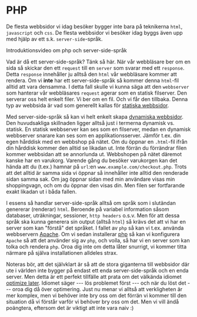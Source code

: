 # PHP

De flesta webbsidor vi idag besöker bygger inte bara på teknikerna `html`, `javascript` och `css`. De flesta webbsidor vi besöker idag byggs även upp med hjälp av ett s.k. `server-side`-språk.

Introduktionsvideo om php och server-side-språk

Vad är då ett server-side-språk? Tänk så här. När vår webbläsare ber om en sida så skickar den ett `request` till en `server` som svarar med ett `response`. Detta `response` innehåller ju alltså den `html` vår webbläsare kommer att rendera. Om vi **inte** har ett server-side-språk så kommer denna `html`-fil alltid att vara densamma. I detta fall skulle vi kunna säga att den `webbserver` som hanterar vår webbläsares `request` agerar som en statisk filserver. Den serverar oss helt enkelt filer. Vi ber om en fil. Och vi får den tillbaka. Denna typ av webbsida är vad som generellt kallas för [statiska webbsidor][0].

Med server-side-språk så kan vi helt enkelt skapa [dynamiska webbsidor][1]. Den huvudsakliga skillnaden ligger alltså just i termerna dynamisk vs. statisk. En statisk webbserver kan ses som en filserver, medan en dynamisk webbserver snarare kan ses som en applikationsserver. Jämför t.ex. din egen hårddisk med en webbshop på nätet. Om du öppnar en `.html`-fil ifrån din hårddisk kommer den alltid se likadan ut. Inte förrän du förrändrar filen kommer webbsidan att se annorlunda ut. Webbshopen på nätet däremot kanske har en varukorg. Varende gång du besöker varukorgen kan det hända att du (t.ex.) hamnar på `url`:en `www.example.com/checkout.php`. Trots att det alltid är samma sida vi öppnar så innehåller inte alltid den renderade sidan samma sak. Om jag öppnar sidan med min användare visas min shoppingvagn, och om du öppnar den visas din. Men filen ser fortfarande exakt likadan ut i båda fallen.

I essens så handlar server-side-språk alltså om språk som i slutändan genererar (renderar) `html`. Beroende på variabel information såsom databaser, uträkningar, sessioner, `http headers` o.s.v. Men för att dessa språk ska kunna generera sin output (alltså `html`) så krävs det att vi har en server som kan "förstå" det språket. I fallet av `php` så kan vi t.ex. använda webbservern [Apache][2]. Om vi sedan installerar [php][3] så kan vi konfigurera `Apache` så att det använder sig av `php`, och voíla, så har vi en server som kan tolka och rendera `php`. Oroa dig inte om detta låter snurrigt, vi kommer titta närmare på själva installationen alldeles strax.

Noteras bör, att det självklart är så att de stora giganterna till webbsidor där ute i världen inte bygger på endast ett enda server-side-språk och en enda server. Men detta är ett perfekt tillfälle att prata om det välkända idiomet [optimize later][4]. Idiomet säger --- lös problemet först --- och när du löst det --- oroa dig då över optimering. Just nu menar vi alltså att verkligheten är mer komplex, men vi behöver inte bry oss om det förrän vi kommer till den situation då vi förstår varför vi behöver bry oss om det. Men vi vill ändå poängtera, eftersom det är viktigt att inte vara naiv :)

[0]: http://en.wikipedia.org/wiki/Static_web_page
[1]: http://en.wikipedia.org/wiki/Dynamic_web_page
[2]: http://en.wikipedia.org/wiki/Apache_HTTP_Server
[3]: http://en.wikipedia.org/wiki/PHP
[4]: http://c2.com/cgi/wiki?PrematureOptimization